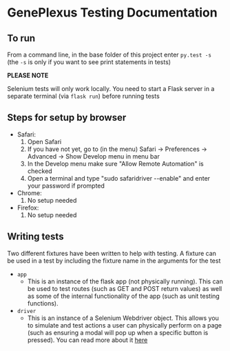 # GenePlexus Testing Documentation

## To run

From a command line, in the base folder of this project enter `py.test -s` (the `-s` is only if you want to see print statements in tests)

**PLEASE NOTE**

Selenium tests will only work locally. You need to start a Flask server in a separate terminal (via `flask run`) before running tests

## Steps for setup by browser
- Safari:
    1. Open Safari
    2. If you have not yet, go to (in the menu) Safari -> Preferences -> Advanced -> Show Develop menu in menu bar
    3. In the Develop menu make sure "Allow Remote Automation" is checked
    4. Open a terminal and type "sudo safaridriver --enable" and enter your password if prompted
- Chrome:
    1. No setup needed
- Firefox:
    1. No setup needed

## Writing tests

Two different fixtures have been written to help with testing. A fixture can be used in a test by including the fixture name in the arguments for the test

- `app`
    - This is an instance of the flask app (not physically running). This can be used to test routes (such as GET and POST return values) as well as some of the internal functionality of the app (such as unit testing functions).
- `driver`
    - This is an instance of a Selenium Webdriver object. This allows you to simulate and test actions a user can physically perform on a page (such as ensuring a modal will pop up when a specific button is pressed). You can read more about it [here](https://selenium-python.readthedocs.io/)